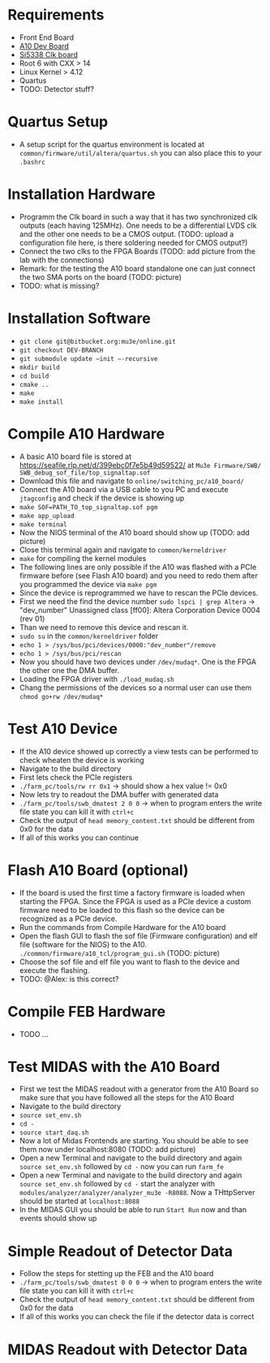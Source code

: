 # Requirements #
* Front End Board
* [A10 Dev Board](https://www.terasic.com.tw/cgi-bin/page/archive.pl?Language=English&CategoryNo=231&No=970#https://www.terasic.com.tw/attachment/archive/970/image/DE5a-Net_45d.jpg)
* [Si5338 Clk board](https://www.silabs.com/documents/public/user-guides/Si5338-EVB.pdf)
* Root 6 with CXX > 14
* Linux Kernel > 4.12
* Quartus
* TODO: Detector stuff?

# Quartus Setup #
* A setup script for the quartus environment is located at `common/firmware/util/altera/quartus.sh` you can also place this to your `.bashrc`

# Installation Hardware #
* Programm the Clk board in such a way that it has two synchronized clk outputs (each having 125MHz). One needs to be a differential LVDS clk and the other one needs to be a CMOS output.
(TODO: upload a configuration file here, is there soldering needed for CMOS output?)
* Connect the two clks to the FPGA Boards (TODO: add picture from the lab with the connections)
* Remark: for the testing the A10 board standalone one can just connect the two SMA ports on the board (TODO: picture)
* TODO: what is missing?


# Installation Software #
* `git clone git@bitbucket.org:mu3e/online.git`
* `git checkout DEV-BRANCH`
* `git submodule update —init —-recursive`
* `mkdir build`
* `cd build`
* `cmake ..`
* `make`
* `make install`

# Compile A10 Hardware #
* A basic A10 board file is stored at https://seafile.rlp.net/d/399ebc0f7e5b49d59522/ at `Mu3e Firmware/SWB/ SWB_debug_sof_file/top_signaltap.sof`
* Download this file and navigate to `online/switching_pc/a10_board/`
* Connect the A10 board via a USB cable to you PC and execute `jtagconfig` and check if the device is showing up
* `make SOF=PATH_TO_top_signaltap.sof pgm`
* `make app_upload`
* `make terminal`
* Now the NIOS terminal of the A10 board should show up (TODO: add picture)
* Close this terminal again and navigate to `common/kerneldriver`
* `make` for compiling the kernel modules
* The following lines are only possible if the A10 was flashed with a PCIe firmware before (see Flash A10 board) and you need to redo them after you programmed the device via `make pgm`
* Since the device is reprogrammed we have to rescan the PCIe devices.
* First we need the find the device number `sudo lspci | grep Altera` -> "dev_number" Unassigned class [ff00]: Altera Corporation Device 0004 (rev 01) 
* Than we need to remove this device and rescan it.
* `sudo su` in the `common/kerneldriver` folder
* `echo 1 > /sys/bus/pci/devices/0000:"dev_number"/remove`
* `echo 1 > /sys/bus/pci/rescan`
* Now you should have two devices under `/dev/mudaq*`. One is the FPGA the other one the DMA buffer.
* Loading the FPGA driver with `./load_mudaq.sh`
* Chang the permissions of the devices so a normal user can use them `chmod go+rw /dev/mudaq*`

# Test A10 Device #
* If the A10 device showed up correctly a view tests can be performed to check wheaten the device is working
* Navigate to the build directory 
* First lets check the PCIe registers 
* `./farm_pc/tools/rw rr 0x1` -> should show a hex value != 0x0
* Now lets try to readout the DMA buffer with generated data
* `./farm_pc/tools/swb_dmatest 2 0 0` -> when to program enters the write file state you can kill it with `ctrl+c`
* Check the output of `head memory_content.txt` should be different from 0x0 for the data
* If all of this works you can continue 

# Flash A10 Board (optional) #
* If the board is used the first time a factory firmware is loaded when starting the FPGA. Since the FPGA is used as a PCIe device a custom firmware need to be loaded to this flash so the device can be recognized as a PCIe device.
* Run the commands from Compile Hardware for the A10 board
* Open the flash GUI to flash the sof file (Firmware configuration) and elf file (software for the NIOS) to the A10. `./common/firmware/a10_tcl/program_gui.sh` (TODO: picture)
* Choose the sof file and elf file you want to flash to the device and execute the flashing.
* TODO: @Alex: is this correct?

# Compile FEB Hardware #
* TODO ...

# Test MIDAS with the A10 Board #
* First we test the MIDAS readout with a generator from the A10 Board so make sure that you have followed all the steps for the A10 Board
* Navigate to the build directory
* `source set_env.sh`
* `cd -`
* `source start_daq.sh`
* Now a lot of Midas Frontends are starting. You should be able to see them now under localhost:8080
 (TODO: add picture)
* Open a new Terminal and navigate to the build directory and again `source set_env.sh` followed by `cd -` now you can run `farm_fe`
* Open a new Terminal and navigate to the build directory and again `source set_env.sh` followed by `cd -` start the analyzer with `modules/analyzer/analyzer/analyzer_mu3e -R8088`. Now a THttpServer should be started at `localhost:8088`
* In the MIDAS GUI you should be able to run `Start Run` now and than events should show up

# Simple Readout of Detector Data #
* Follow the steps for stetting up the FEB and the A10 board
* `./farm_pc/tools/swb_dmatest 0 0 0` -> when to program enters the write file state you can kill it with `ctrl+c`
* Check the output of `head memory_content.txt` should be different from 0x0 for the data
* If all of this works you can check the file if the detector data is correct

# MIDAS Readout with Detector Data #